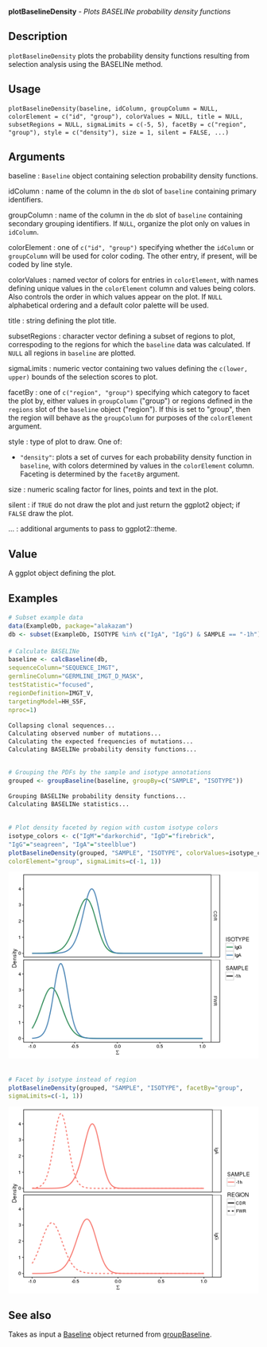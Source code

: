 





**plotBaselineDensity** - *Plots BASELINe probability density functions*

Description
--------------------

`plotBaselineDensity` plots the probability density functions resulting from selection 
analysis using the BASELINe method.


Usage
--------------------
```
plotBaselineDensity(baseline, idColumn, groupColumn = NULL,
colorElement = c("id", "group"), colorValues = NULL, title = NULL,
subsetRegions = NULL, sigmaLimits = c(-5, 5), facetBy = c("region",
"group"), style = c("density"), size = 1, silent = FALSE, ...)
```

Arguments
-------------------

baseline
:   `Baseline` object containing selection probability 
density functions.

idColumn
:   name of the column in the `db` slot of `baseline` 
containing primary identifiers.

groupColumn
:   name of the column in the `db` slot of `baseline` 
containing secondary grouping identifiers. If `NULL`, 
organize the plot only on values in `idColumn`.

colorElement
:   one of `c("id", "group")` specifying whether the 
`idColumn` or `groupColumn` will be used for color coding. 
The other entry, if present, will be coded by line style.

colorValues
:   named vector of colors for entries in `colorElement`, with 
names defining unique values in the `colorElement` column and values
being colors. Also controls the order in which values appear on the
plot. If `NULL` alphabetical ordering and a default color palette 
will be used.

title
:   string defining the plot title.

subsetRegions
:   character vector defining a subset of regions to plot, correspoding 
to the regions for which the `baseline` data was calculated. If
`NULL` all regions in `baseline` are plotted.

sigmaLimits
:   numeric vector containing two values defining the `c(lower, upper)`
bounds of the selection scores to plot.

facetBy
:   one of `c("region", "group")` specifying which category to facet the
plot by, either values in `groupColumn` ("group") or regions
defined in the `regions` slot of the `baseline` object ("region").
If this is set to "group", then the region will behave as the `groupColumn`
for purposes of the `colorElement` argument.

style
:   type of plot to draw. One of:

+  `"density"`:  plots a set of curves for each probability 
density function in `baseline`, 
with colors determined by values in the
`colorElement` column.
Faceting is determined by the 
`facetBy` argument.


size
:   numeric scaling factor for lines, points and text in the plot.

silent
:   if `TRUE` do not draw the plot and just return the ggplot2 
object; if `FALSE` draw the plot.

...
:   additional arguments to pass to ggplot2::theme.



Value
-------------------

A ggplot object defining the plot.



Examples
-------------------

```R
# Subset example data
data(ExampleDb, package="alakazam")
db <- subset(ExampleDb, ISOTYPE %in% c("IgA", "IgG") & SAMPLE == "-1h")

# Calculate BASELINe
baseline <- calcBaseline(db, 
sequenceColumn="SEQUENCE_IMGT",
germlineColumn="GERMLINE_IMGT_D_MASK", 
testStatistic="focused",
regionDefinition=IMGT_V,
targetingModel=HH_S5F,
nproc=1)

```


```
Collapsing clonal sequences...
Calculating observed number of mutations...
Calculating the expected frequencies of mutations...
Calculating BASELINe probability density functions...

```


```R
 
# Grouping the PDFs by the sample and isotype annotations
grouped <- groupBaseline(baseline, groupBy=c("SAMPLE", "ISOTYPE"))

```


```
Grouping BASELINe probability density functions...
Calculating BASELINe statistics...

```


```R

# Plot density faceted by region with custom isotype colors
isotype_colors <- c("IgM"="darkorchid", "IgD"="firebrick", 
"IgG"="seagreen", "IgA"="steelblue")
plotBaselineDensity(grouped, "SAMPLE", "ISOTYPE", colorValues=isotype_colors, 
colorElement="group", sigmaLimits=c(-1, 1))

```

![6](plotBaselineDensity-6.png)

```R

# Facet by isotype instead of region
plotBaselineDensity(grouped, "SAMPLE", "ISOTYPE", facetBy="group",
sigmaLimits=c(-1, 1))
```

![8](plotBaselineDensity-8.png)


See also
-------------------

Takes as input a [Baseline](Baseline-class.md) object returned from [groupBaseline](groupBaseline.md).



